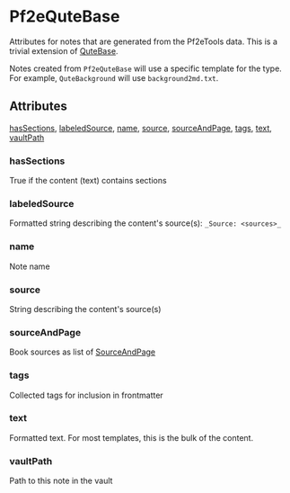 # Pf2eQuteBase

Attributes for notes that are generated from the Pf2eTools data. This is a trivial extension of [QuteBase](../QuteBase.md).

Notes created from `Pf2eQuteBase` will use a specific template for the type. For example, `QuteBackground` will use `background2md.txt`.

## Attributes

[hasSections](#hassections), [labeledSource](#labeledsource), [name](#name), [source](#source), [sourceAndPage](#sourceandpage), [tags](#tags), [text](#text), [vaultPath](#vaultpath)


### hasSections

True if the content (text) contains sections

### labeledSource

Formatted string describing the content's source(s): `_Source: <sources>_`

### name

Note name

### source

String describing the content's source(s)

### sourceAndPage

Book sources as list of [SourceAndPage](../SourceAndPage.md)

### tags

Collected tags for inclusion in frontmatter

### text

Formatted text. For most templates, this is the bulk of the content.

### vaultPath

Path to this note in the vault
